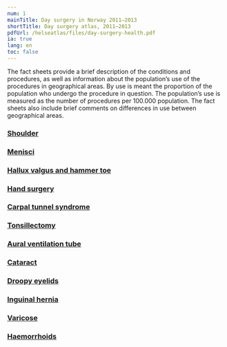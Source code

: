 ```yaml
---
num: 1
mainTitle: Day surgery in Norway 2011–2013
shortTitle: Day surgery atlas, 2011–2013
pdfUrl: /helseatlas/files/day-surgery-health.pdf
ia: true
lang: en
toc: false
---
```


<div className="ingress">
The fact sheets provide a brief description of the conditions and procedures, as well as information about the population’s use of the procedures in geographical areas. By use is meant the proportion of the population who undergo the procedure in question. The population’s use is measured as the number of procedures per 100.000 population. The fact sheets also include brief comments on differences in use between geographical areas.
</div>

### [Shoulder](/helseatlas/files/fact-sheet-shoulder.pdf)

### [Menisci](/helseatlas/files/fact-sheet-menisci.pdf)

### [Hallux valgus and hammer toe](/helseatlas/files/fact-sheet-hammer.pdf)

### [Hand surgery](/helseatlas/files/fact-sheet-hand.pdf)

### [Carpal tunnel syndrome](/helseatlas/files/fact-sheet-cts.pdf)

### [Tonsillectomy](/helseatlas/files/fact-sheet-tonsillectomy.pdf)

### [Aural ventilation tube](/helseatlas/files/fact-sheet-aural.pdf)

### [Cataract](/helseatlas/files/fact-sheet-cataract.pdf)

### [Droopy eyelids](/helseatlas/files/fact-sheet-droopy.pdf)

### [Inguinal hernia](/helseatlas/files/fact-sheet-inguinal.pdf)

### [Varicose](/helseatlas/files/fact-sheet-varicose.pdf)

### [Haemorrhoids](/helseatlas/files/fact-sheet-haemorrhoids.pdf)
